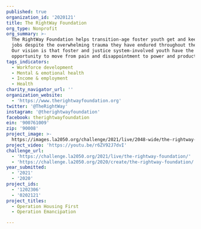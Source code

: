 ```yaml
---
published: true
organization_id: '2020121'
title: The RightWay Foundation
org_type: Nonprofit
org_summary: >-
  The RightWay Foundation helps transition-age foster youth get and keep good
  jobs despite the overwhelming trauma they have endured throughout their lives.
  Our vision is that foster and justice system-involved youth have the
  opportunity to move from pain and disappointment to power and productivity.
tags_indicators:
  - Workforce development
  - Mental & emotional health
  - Income & employment
  - Health
charity_navigator_url: ''
organization_website:
  - 'https://www.therightwayfoundation.org'
twitter: '@TheRightWay'
instagram: '@therightwayfoundation'
facebook: therightwayfoundation
ein: '900761009'
zip: '90008'
project_image: >-
  https://images.la2050.org/challenge/2021/live/2048-wide/the-rightway-foundation.jpg
project_video: 'https://youtu.be/r6ZV92J7dvI'
challenge_url:
  - 'https://challenge.la2050.org/2021/live/the-rightway-foundation/'
  - 'https://challenge.la2050.org/2020/create/the-rightway-foundation/'
year_submitted:
  - '2021'
  - '2020'
project_ids:
  - '1202306'
  - '0202121'
project_titles:
  - Operation Housing First
  - Operation Emancipation

---
```

